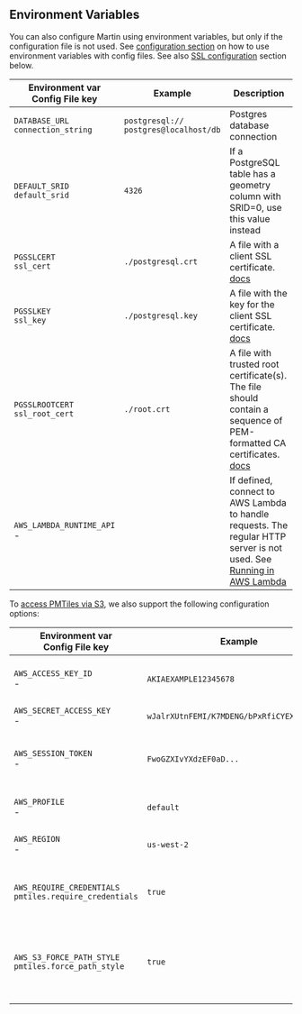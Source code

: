 ## Environment Variables

You can also configure Martin using environment variables, but only if the configuration file is not used.
See [configuration section](config-file.md) on how to use environment variables with config files.
See also [SSL configuration](pg-connections.md#postgresql-ssl-connections) section below.

| Environment var <br/> Config File key    | Example                                     | Description                                                                                                                                                                                                |
|------------------------------------------|---------------------------------------------|------------------------------------------------------------------------------------------------------------------------------------------------------------------------------------------------------------|
| `DATABASE_URL` <br/> `connection_string` | `postgresql://`<br/>`postgres@localhost/db` | Postgres database connection                                                                                                                                                                               |
| `DEFAULT_SRID` <br/> `default_srid`      | `4326`                                      | If a PostgreSQL table has a geometry column with SRID=0, use this value instead                                                                                                                            |
| `PGSSLCERT` <br/> `ssl_cert`             | `./postgresql.crt`                          | A file with a client SSL certificate. [docs](https://www.postgresql.org/docs/current/libpq-connect.html#LIBPQ-CONNECT-SSLCERT)                                                                             |
| `PGSSLKEY` <br/> `ssl_key`               | `./postgresql.key`                          | A file with the key for the client SSL certificate. [docs](https://www.postgresql.org/docs/current/libpq-connect.html#LIBPQ-CONNECT-SSLKEY)                                                                |
| `PGSSLROOTCERT` <br/> `ssl_root_cert`    | `./root.crt`                                | A file with trusted root certificate(s). The file should contain a sequence of PEM-formatted CA certificates. [docs](https://www.postgresql.org/docs/current/libpq-connect.html#LIBPQ-CONNECT-SSLROOTCERT) |
| `AWS_LAMBDA_RUNTIME_API` <br/> -         |                                             | If defined, connect to AWS Lambda to handle requests. The regular HTTP server is not used. See [Running in AWS Lambda](run-with-lambda.md)                                                                 |

To [access PMTiles via S3](sources-files.md#serving-pmtiles-via-s3), we also support the following configuration options:

| Environment var <br/> Config File key                         | Example                                    | Description                                                                                                                                                               |
| ------------------------------------------------------------- | ------------------------------------------ | ------------------------------------------------------------------------------------------------------------------------------------------------------------------------- |
| `AWS_ACCESS_KEY_ID` <br/> -                                   | `AKIAEXAMPLE12345678`                      | AWS access key ID used for authenticating requests when using long-term or temporary credentials.                                                                         |
| `AWS_SECRET_ACCESS_KEY` <br/> -                               | `wJalrXUtnFEMI/K7MDENG/bPxRfiCYEXAMPLEKEY` | AWS secret access key paired with the access key ID.                                                                                                                      |
| `AWS_SESSION_TOKEN` <br/> -                                   | `FwoGZXIvYXdzEF0aD...`                     | Session token used with temporary security credentials (e.g., from AWS STS). Required if you're using `AssumeRole`.                                                       |
| `AWS_PROFILE` <br/> -                                         | `default`                                  | Specifies which named profile to use from the AWS credentials/config files.                                                                                               |
| `AWS_REGION` <br/> -                                          | `us-west-2`                                | Sets the AWS region to send requests to, e.g., `us-east-1`, `eu-central-1`.                                                                                               |
| `AWS_REQUIRE_CREDENTIALS` <br/> `pmtiles.require_credentials` | `true`                                     | Disable credential loading and to send requests anonymously for publicly available buckets. Default: `true`                                                               |
| `AWS_S3_FORCE_PATH_STYLE` <br/> `pmtiles.force_path_style`    | `true`                                     | Forces the AWS SDK to use path-style URLs for S3 like `s3.amazonaws.com/bucket/key`) instead of virtual-hosted style. Useful for local S3-compatible services like MinIO. |
